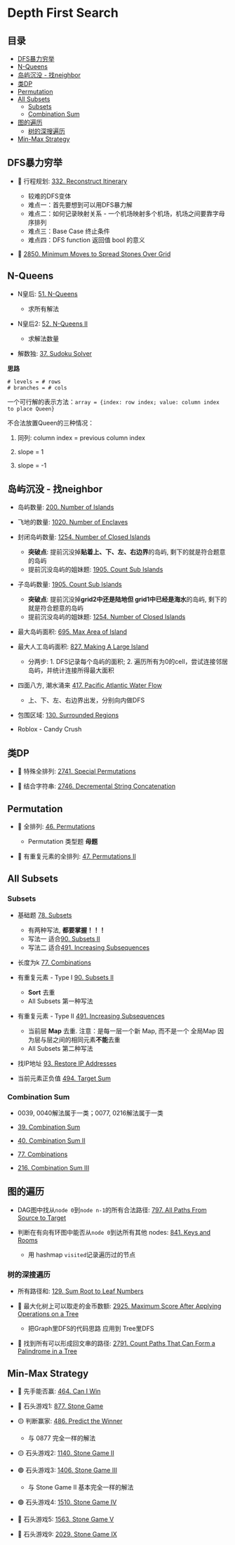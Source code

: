 # Depth First Search

## 目录
* [DFS暴力穷举](#dfs暴力穷举)
* [N-Queens](#n-Queens)
* [岛屿沉没 - 找neighbor](#岛屿沉没---找neighbor)
* [类DP](#类dp)
* [Permutation](#permutation)
* [All Subsets](#all-subsets)
    * [Subsets](#subsets)
    * [Combination Sum](#combination-sum)
* [图的遍历](#图的遍历)
    * [树的深搜遍历](#树的深搜遍历)
* [Min-Max Strategy](#min-max-strategy)


## DFS暴力穷举

* :red_circle: 行程规划: [332. Reconstruct Itinerary](https://github.com/szhou12/leetcode-go/tree/main/leetcode/0332-Reconstruct-Itinerary)
    * 较难的DFS变体
    * 难点一：首先要想到可以用DFS暴力解
    * 难点二：如何记录映射关系 - 一个机场映射多个机场，机场之间要靠字母序排列
    * 难点三：Base Case 终止条件
    * 难点四：DFS function 返回值 bool 的意义

* :red_circle: [2850. Minimum Moves to Spread Stones Over Grid](https://github.com/szhou12/leetcode-go/tree/main/leetcode/2850-Minimum-Moves-to-Spread-Stones-Over-Grid)

## N-Queens

*  N皇后: [51. N-Queens](https://github.com/szhou12/leetcode-go/tree/main/leetcode/0051-N-Queens)
    * 求所有解法

* N皇后2: [52. N-Queens II](https://github.com/szhou12/leetcode-go/tree/main/leetcode/0052-N-Queens-II)
    * 求解法数量

* 解数独: [37. Sudoku Solver](https://github.com/szhou12/leetcode-go/tree/main/leetcode/0037-Sudoku-Solver)

**思路**

```
# levels = # rows
# branches = # cols
```

一个可行解的表示方法：`array = {index: row index; value: column index to place Queen}`

不合法放置Queen的三种情况：

1. 同列: column index = previous column index

2. slope = 1

3. slope = -1



## 岛屿沉没 - 找neighbor

* 岛屿数量: [200. Number of Islands](https://github.com/szhou12/leetcode-go/tree/main/leetcode/0200-Number-of-Islands)

* 飞地的数量: [1020. Number of Enclaves](https://github.com/szhou12/leetcode-go/tree/main/leetcode/1020-Number-of-Enclaves)

* 封闭岛屿数量: [1254. Number of Closed Islands](https://github.com/szhou12/leetcode-go/tree/main/leetcode/1254-Number-of-Closed-Islands)
    * **突破点**: 提前沉没掉**贴着上、下、左、右边界**的岛屿, 剩下的就是符合题意的岛屿
    * 提前沉没岛屿的姐妹题: [1905. Count Sub Islands](https://github.com/szhou12/leetcode-go/tree/main/leetcode/1905-Count-Sub-Islands)

* 子岛屿数量: [1905. Count Sub Islands](https://github.com/szhou12/leetcode-go/tree/main/leetcode/1905-Count-Sub-Islands)
    * **突破点**: 提前沉没掉**grid2中还是陆地但 grid1中已经是海水**的岛屿, 剩下的就是符合题意的岛屿
    * 提前沉没岛屿的姐妹题: [1254. Number of Closed Islands](https://github.com/szhou12/leetcode-go/tree/main/leetcode/1254-Number-of-Closed-Islands)

* 最大岛屿面积: [695. Max Area of Island](https://github.com/szhou12/leetcode-go/tree/main/leetcode/1254-Number-of-Closed-Islands)

* 最大人工岛屿面积: [827. Making A Large Island](https://github.com/szhou12/leetcode-go/tree/main/leetcode/0827-Making-A-Large-Island)
    * 分两步: 1. DFS记录每个岛屿的面积; 2. 遍历所有为0的cell，尝试连接邻居岛屿，并统计连接所得最大面积

* 四面八方, 潮水涌来 [417. Pacific Atlantic Water Flow](https://github.com/szhou12/leetcode-go/tree/main/leetcode/0417-Pacific-Atlantic-Water-Flow)
    * 上、下、左、右边界出发，分别向内做DFS

* 包围区域: [130. Surrounded Regions](https://github.com/szhou12/leetcode-go/tree/main/leetcode/0130-Surrounded-Regions)

* Roblox - Candy Crush

## 类DP

* :red_circle: 特殊全排列: [2741. Special Permutations](https://github.com/szhou12/leetcode-go/tree/main/leetcode/2741-Special-Permutations)

* :red_circle: 结合字符串: [2746. Decremental String Concatenation](https://github.com/szhou12/leetcode-go/tree/main/leetcode/2746-Decremental-String-Concatenation)


## Permutation

* :red_circle: 全排列: [46. Permutations](https://github.com/szhou12/leetcode-go/tree/main/leetcode/0046-Permutations)
    * Permutation 类型题 **母题**

* :red_circle: 有重复元素的全排列: [47. Permutations II](https://github.com/szhou12/leetcode-go/tree/main/leetcode/0047-Permutations-II)




## All Subsets

### Subsets

* 基础题 [78. Subsets](https://github.com/szhou12/leetcode-go/tree/main/leetcode/0078-Subsets)
    * 有两种写法, **都要掌握！！！**
    * 写法一 适合[90. Subsets II](https://github.com/szhou12/leetcode-go/tree/main/leetcode/0090-Subsets-II)
    * 写法二 适合[491. Increasing Subsequences](https://github.com/szhou12/leetcode-go/tree/main/leetcode/0491-Increasing-Subsequences)

* 长度为k [77. Combinations](https://github.com/szhou12/leetcode-go/tree/main/leetcode/0077-Combinations)

* 有重复元素 - Type I [90. Subsets II](https://github.com/szhou12/leetcode-go/tree/main/leetcode/0090-Subsets-II)
    * **Sort** 去重
    * All Subsets 第一种写法

* 有重复元素 - Type II [491. Increasing Subsequences](https://github.com/szhou12/leetcode-go/tree/main/leetcode/0491-Increasing-Subsequences)
    * 当前层 **Map** 去重. 注意：是每一层一个新 Map, 而不是一个 全局Map 因为层与层之间的相同元素**不能**去重
    * All Subsets 第二种写法

* 找IP地址 [93. Restore IP Addresses](https://github.com/szhou12/leetcode-go/tree/main/leetcode/0093-Restore-IP-Addresses)

* 当前元素正负值 [494. Target Sum](https://github.com/szhou12/leetcode-go/tree/main/leetcode/0494-Target-Sum)

### Combination Sum
* 0039, 0040解法属于一类；0077, 0216解法属于一类

* [39. Combination Sum](https://github.com/szhou12/leetcode-go/tree/main/leetcode/0039-Combination-Sum)

* [40. Combination Sum II](https://github.com/szhou12/leetcode-go/tree/main/leetcode/0040-Combination-Sum-II)

* [77. Combinations](https://github.com/szhou12/leetcode-go/tree/main/leetcode/0077-Combinations)

* [216. Combination Sum III](https://github.com/szhou12/leetcode-go/tree/main/leetcode/0216-Combination-Sum-III)



## 图的遍历
* DAG图中找从`node 0`到`node n-1`的所有合法路径: [797. All Paths From Source to Target]()

* 判断在有向有环图中能否从`node 0`到达所有其他 nodes: [841. Keys and Rooms]()
    * 用 hashmap `visited`记录遍历过的节点

### 树的深搜遍历

* 所有路径和: [129. Sum Root to Leaf Numbers]()

* :red_circle: 最大化树上可以取走的金币数额: [2925. Maximum Score After Applying Operations on a Tree](https://github.com/szhou12/leetcode-go/tree/main/leetcode/2925-Maximum-Score-After-Applying-Operations-on-a-Tree)
    * 把Graph里DFS的代码思路 应用到 Tree里DFS

* :red_circle: 找到所有可以形成回文串的路径: [2791. Count Paths That Can Form a Palindrome in a Tree](https://github.com/szhou12/leetcode-go/tree/main/leetcode/2791-Count-Paths-That-Can-Form-a-Palindrome-in-a-Tree)




## Min-Max Strategy
* :red_circle: 先手能否赢: [464. Can I Win]()

* :red_circle: 石头游戏1: [877. Stone Game]()

* :yellow_circle: 判断赢家: [486. Predict the Winner]()
    * 与 0877 完全一样的解法

* :yellow_circle: 石头游戏2: [1140. Stone Game II]()

* :green_circle: 石头游戏3: [1406. Stone Game III]()
    * 与 Stone Game II 基本完全一样的解法

* :green_circle: 石头游戏4: [1510. Stone Game IV]()

* :red_circle: 石头游戏5: [1563. Stone Game V]()

* :red_circle: 石头游戏9: [2029. Stone Game IX]()